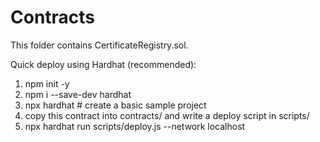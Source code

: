 # Contracts
This folder contains CertificateRegistry.sol.

Quick deploy using Hardhat (recommended):
1. npm init -y
2. npm i --save-dev hardhat
3. npx hardhat   # create a basic sample project
4. copy this contract into contracts/ and write a deploy script in scripts/
5. npx hardhat run scripts/deploy.js --network localhost

